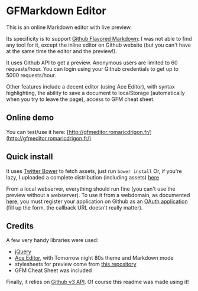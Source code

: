 # GFMarkdown Editor

This is an online Markdown editor with live preview. 

Its specificity is to support [Github Flavored Markdown](http://github.github.com/github-flavored-markdown/): I was not able to find any tool for it, except the inline editor on Github website (but you can't have at the same time the editor and the preview!).

It uses Github API to get a preview. Anonymous users are limited to 60 requests/hour. You can login using your Github credentials to get up to 5000 requests/hour.

Other features include a decent editor (using Ace Editor), with syntax highlighting, the ability to save a document to localStorage (automatically when you try to leave the page), access to GFM cheat sheet.

## Online demo

You can test/use it here: [http://gfmeditor.romaricdrigon.fr/](http://gfmeditor.romaricdrigon.fr/)

## Quick install

It uses [Twitter Bower](https://github.com/twitter/bower) to fetch assets, just run ```bower install```
Or, if you're lazy, I uploaded a complete distribution (including assets) [here](http://gfmeditor.romaricdrigon.fr/GFMarkdownEditor-1.0.0.zip)

From a local webserver, everything should run fine (you can't use the preview without a webserver). 
To use it from a webdomain, as documented [here](http://developer.github.com/v3/#cross-origin-resource-sharing), you must register your application on Github as an [OAuth application](https://github.com/settings/applications) (fill up the form, the callback URL doesn't really matter).

## Credits

A few very handy libraries were used:
 * [jQuery](http://jquery.com/)
 * [Ace Editor](http://ace.ajax.org/), with Tomorrow night 80s theme and Markdown mode
 * stylesheets for preview come from [this repository](https://github.com/github/github-flavored-markdown)
 * GFM Cheat Sheet was included

Finally, it relies on [Github v3 API](http://developer.github.com/v3/markdown/). 
Of course this readme was made using it!
